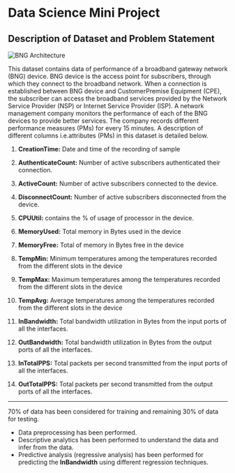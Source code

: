 # Data Science Mini Project

## Description of Dataset and Problem Statement

![BNG Architecture](https://github.com/JaiLuthra1/DS3_MiniProject/bngarch.jpg)

This dataset contains data of performance of a broadband gateway network (BNG) device. BNG device is the access point for subscribers, through which they connect to the broadband network. When a connection is established between BNG device and CustomerPremise Equipment (CPE), the subscriber can access the broadband services provided by the Network Service Provider (NSP) or Internet Service Provider (ISP). A network management company monitors the performance of each of the BNG devices to provide better services. The company records different performance measures (PMs) for every 15 minutes. A description of different columns i.e.attributes (PMs) in this dataset is detailed below.

1. **CreationTime:** Date and time of the recording of sample

1. **AuthenticateCount:** Number of active subscribers authenticated their connection.  

1. **ActiveCount:** Number of active subscribers connected to the device.

1. **DisconnectCount:** Number of active subscribers disconnected from the device.

1. **CPUUtil:** contains the % of usage of processor in the device.

1. **MemoryUsed:** Total memory in Bytes used in the device

1. **MemoryFree:** Total of memory in Bytes free in the device

1. **TempMin:** Minimum temperatures among the temperatures recorded from the different slots in the device

1. **TempMax:** Maximum temperatures among the temperatures recorded from the different slots in the device

1. **TempAvg:** Average temperatures among the temperatures recorded from the different slots in the device

1. **InBandwidth:** Total bandwidth utilization in Bytes from the input ports of all the interfaces. 

1. **OutBandwidth:** Total bandwidth utilization in Bytes from the output ports of all the interfaces.

1. **InTotalPPS:** Total packets per second transmitted from the input ports of all the interfaces.

1. **OutTotalPPS:** Total packets per second transmitted from the output ports of all the interfaces.

--------------------------------------------------------------------------------------------------------------------
70% of data has been considered for training and remaining 30% of data for testing.

* Data preprocessing has been performed.
* Descriptive analytics has been performed to understand the data and infer from the data. 
* Predictive analysis (regressive analysis) has been performed for predicting the **InBandwidth** using different regression techniques.
